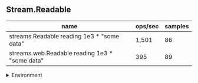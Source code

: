 ## Stream.Readable

|name|ops/sec|samples|
|-|-|-|
|streams.Readable reading 1e3 * "some data"|1,501|86|
|streams.web.Readable reading 1e3 * "some data"|395|89|


<details>
<summary>Environment</summary>

* __Machine:__ linux x64 | 2 vCPUs | 6.8GB Mem
* __Run:__ Tue Oct 10 2023 21:48:50 GMT+0000 (Coordinated Universal Time)
</details>

<!--
{"environment":{"platform":"linux","arch":"x64","cpus":2,"totalMemory":6.759757995605469},"benchmarks":"[{\"timeStamp\":1696974524524,\"currentTarget\":{\"0\":{\"name\":\"streams.Readable reading 1e3 * \\\"some data\\\"\",\"options\":{\"async\":false,\"defer\":true,\"delay\":0.005,\"initCount\":1,\"maxTime\":5,\"minSamples\":5,\"minTime\":0.05},\"async\":false,\"defer\":true,\"delay\":0.005,\"initCount\":1,\"maxTime\":5,\"minSamples\":5,\"minTime\":0.05,\"id\":1,\"stats\":{\"moe\":0.00010795085376416689,\"rme\":16.199225168170994,\"sem\":0.0000550769662062076,\"deviation\":0.0005107627724856786,\"mean\":0.0006663951679384878,\"sample\":[0.005315778545454545,0.0006621017108433734,0.0006075941445783132,0.0006040025930232558,0.0006081956395348837,0.0006339911511627907,0.0006105026395348837,0.0006318992790697674,0.0007434836976744186,0.0010117888488372093,0.0006122142790697674,0.000642293523255814,0.0007482174534883722,0.0006048805116279071,0.0006046595813953489,0.0006633366860465116,0.0006044165581395349,0.0006222352674418605,0.0005992702093023255,0.0005941304186046512,0.0005908745465116279,0.0006179111395348837,0.0006043341162790698,0.0005982537674418605,0.0006532013720930232,0.000753565,0.0005928943604651163,0.0005972118837209301,0.0005849023372093024,0.0005858267674418604,0.0006576735581395349,0.000581996465116279,0.0006262915348837209,0.0005951502209302326,0.0008063113953488373,0.0006853322441860466,0.0005993456511627907,0.000607279523255814,0.0005966874534883721,0.0005946199651162791,0.0005885500813953489,0.0005858849186046512,0.0005802264942528735,0.0005763528390804598,0.0005996854942528735,0.0005891691954022989,0.0005859507356321839,0.0005932313448275862,0.0005864748850574712,0.0006021131264367817,0.0005962463448275862,0.0005895266781609195,0.0005934347931034483,0.0005817230689655172,0.0005879185977011494,0.0005937302068965518,0.0005848472643678162,0.0005855507356321839,0.0005886691954022988,0.000583210459770115,0.0005824403218390805,0.0005841004942528735,0.0005920081954022988,0.0005904392183908047,0.0005850391609195403,0.0005795368045977011,0.0005819851034482759,0.0005870759655172414,0.0005829069540229885,0.0005880978045977011,0.0006186325862068965,0.000586416183908046,0.0005890748275862069,0.0005896920804597701,0.0005862690574712643,0.0005778873563218391,0.0005861092873563218,0.0005814942988505747,0.0005878092988505747,0.0005901575977011494,0.0005951231724137931,0.0005866862988505747,0.0005871713678160919,0.000583211551724138,0.0005908461149425287,0.0005926208390804598],\"variance\":2.608786097572571e-7},\"times\":{\"cycle\":0.05797637961064844,\"elapsed\":5.992,\"period\":0.0006663951679384878,\"timeStamp\":1696974518532},\"_timerId\":{\"_idleTimeout\":5,\"_idlePrev\":null,\"_idleNext\":null,\"_idleStart\":98,\"_repeat\":null,\"_destroyed\":true},\"events\":{\"complete\":[]},\"running\":false,\"count\":87,\"cycles\":4,\"hz\":1500.6111210162703},\"1\":{\"name\":\"streams.web.Readable reading 1e3 * \\\"some data\\\"\",\"options\":{\"async\":false,\"defer\":true,\"delay\":0.005,\"initCount\":1,\"maxTime\":5,\"minSamples\":5,\"minTime\":0.05},\"async\":false,\"defer\":true,\"delay\":0.005,\"initCount\":1,\"maxTime\":5,\"minSamples\":5,\"minTime\":0.05,\"id\":2,\"stats\":{\"moe\":0.000011934096152093216,\"rme\":0.47089357176116375,\"sem\":0.000006088824567394498,\"deviation\":0.0000574418560852024,\"mean\":0.0025343510440074906,\"sample\":[0.00255729045,0.0025572704500000003,0.00255466545,0.0025427053000000002,0.0025309651999999997,0.0025624305,0.0025408503,0.0025375652499999997,0.0025292051999999997,0.0025384453,0.00252495515,0.0025334802,0.0025284502,0.0025502403999999998,0.0025292402,0.00255368545,0.00253627525,0.00253539525,0.0025318552,0.00254603535,0.0025420503000000002,0.0025816257,0.0025479954,0.0025361552,0.00253699025,0.0025653905,0.0025392753000000002,0.00253900525,0.0025408203,0.0025515704,0.00253796025,0.0025484254,0.00263043115,0.00256780055,0.0025362352500000003,0.00254774035,0.0025340802,0.0025605905000000003,0.0025290702,0.0025307852,0.00251604005,0.0025459053,0.00252605515,0.00253526525,0.0025230101,0.0025320752,0.0025729256,0.0025399303000000002,0.00254731035,0.00254515035,0.0029991299,0.0024828818571428573,0.002504955761904762,0.0025179025714285714,0.0024977547142857144,0.0026596662857142858,0.0025251788571428574,0.0025006928571428572,0.002494359476190476,0.002523131238095238,0.0025236502857142857,0.0025089929523809526,0.002500754761904762,0.0025141739523809525,0.002503931,0.002513202523809524,0.0024842117142857144,0.002493097523809524,0.0024878498095238094,0.002495883238095238,0.002511102523809524,0.0025011214285714286,0.0025235074285714287,0.0025093168095238097,0.002491240333333333,0.0025103881904761905,0.0024999880476190475,0.002495035619047619,0.002499688095238095,0.002528917,0.002488559380952381,0.0025017214285714285,0.002516540714285714,0.0025289074761904763,0.0025144691904761905,0.0024917260952380953,0.002510854904761905,0.0025030643333333333,0.0024910212857142855],\"variance\":3.2995668305131044e-9},\"times\":{\"cycle\":0.0532213719241573,\"elapsed\":5.91,\"period\":0.0025343510440074906,\"timeStamp\":1696974524543},\"_timerId\":{\"_idleTimeout\":5,\"_idlePrev\":null,\"_idleNext\":null,\"_idleStart\":6110,\"_repeat\":null,\"_destroyed\":true},\"events\":{\"complete\":[]},\"running\":false,\"count\":21,\"cycles\":5,\"hz\":394.5783289826855},\"options\":{},\"events\":{\"start\":[null],\"cycle\":[null,null],\"complete\":[null,null]},\"length\":2,\"running\":false},\"type\":\"cycle\",\"target\":{\"name\":\"streams.Readable reading 1e3 * \\\"some data\\\"\",\"options\":{\"async\":false,\"defer\":true,\"delay\":0.005,\"initCount\":1,\"maxTime\":5,\"minSamples\":5,\"minTime\":0.05},\"async\":false,\"defer\":true,\"delay\":0.005,\"initCount\":1,\"maxTime\":5,\"minSamples\":5,\"minTime\":0.05,\"id\":1,\"stats\":{\"moe\":0.00010795085376416689,\"rme\":16.199225168170994,\"sem\":0.0000550769662062076,\"deviation\":0.0005107627724856786,\"mean\":0.0006663951679384878,\"sample\":[0.005315778545454545,0.0006621017108433734,0.0006075941445783132,0.0006040025930232558,0.0006081956395348837,0.0006339911511627907,0.0006105026395348837,0.0006318992790697674,0.0007434836976744186,0.0010117888488372093,0.0006122142790697674,0.000642293523255814,0.0007482174534883722,0.0006048805116279071,0.0006046595813953489,0.0006633366860465116,0.0006044165581395349,0.0006222352674418605,0.0005992702093023255,0.0005941304186046512,0.0005908745465116279,0.0006179111395348837,0.0006043341162790698,0.0005982537674418605,0.0006532013720930232,0.000753565,0.0005928943604651163,0.0005972118837209301,0.0005849023372093024,0.0005858267674418604,0.0006576735581395349,0.000581996465116279,0.0006262915348837209,0.0005951502209302326,0.0008063113953488373,0.0006853322441860466,0.0005993456511627907,0.000607279523255814,0.0005966874534883721,0.0005946199651162791,0.0005885500813953489,0.0005858849186046512,0.0005802264942528735,0.0005763528390804598,0.0005996854942528735,0.0005891691954022989,0.0005859507356321839,0.0005932313448275862,0.0005864748850574712,0.0006021131264367817,0.0005962463448275862,0.0005895266781609195,0.0005934347931034483,0.0005817230689655172,0.0005879185977011494,0.0005937302068965518,0.0005848472643678162,0.0005855507356321839,0.0005886691954022988,0.000583210459770115,0.0005824403218390805,0.0005841004942528735,0.0005920081954022988,0.0005904392183908047,0.0005850391609195403,0.0005795368045977011,0.0005819851034482759,0.0005870759655172414,0.0005829069540229885,0.0005880978045977011,0.0006186325862068965,0.000586416183908046,0.0005890748275862069,0.0005896920804597701,0.0005862690574712643,0.0005778873563218391,0.0005861092873563218,0.0005814942988505747,0.0005878092988505747,0.0005901575977011494,0.0005951231724137931,0.0005866862988505747,0.0005871713678160919,0.000583211551724138,0.0005908461149425287,0.0005926208390804598],\"variance\":2.608786097572571e-7},\"times\":{\"cycle\":0.05797637961064844,\"elapsed\":5.992,\"period\":0.0006663951679384878,\"timeStamp\":1696974518532},\"_timerId\":{\"_idleTimeout\":5,\"_idlePrev\":null,\"_idleNext\":null,\"_idleStart\":98,\"_repeat\":null,\"_destroyed\":true},\"events\":{\"complete\":[]},\"running\":false,\"count\":87,\"cycles\":4,\"hz\":1500.6111210162703},\"aborted\":false},{\"timeStamp\":1696974530453,\"currentTarget\":{\"0\":{\"name\":\"streams.Readable reading 1e3 * \\\"some data\\\"\",\"options\":{\"async\":false,\"defer\":true,\"delay\":0.005,\"initCount\":1,\"maxTime\":5,\"minSamples\":5,\"minTime\":0.05},\"async\":false,\"defer\":true,\"delay\":0.005,\"initCount\":1,\"maxTime\":5,\"minSamples\":5,\"minTime\":0.05,\"id\":1,\"stats\":{\"moe\":0.00010795085376416689,\"rme\":16.199225168170994,\"sem\":0.0000550769662062076,\"deviation\":0.0005107627724856786,\"mean\":0.0006663951679384878,\"sample\":[0.005315778545454545,0.0006621017108433734,0.0006075941445783132,0.0006040025930232558,0.0006081956395348837,0.0006339911511627907,0.0006105026395348837,0.0006318992790697674,0.0007434836976744186,0.0010117888488372093,0.0006122142790697674,0.000642293523255814,0.0007482174534883722,0.0006048805116279071,0.0006046595813953489,0.0006633366860465116,0.0006044165581395349,0.0006222352674418605,0.0005992702093023255,0.0005941304186046512,0.0005908745465116279,0.0006179111395348837,0.0006043341162790698,0.0005982537674418605,0.0006532013720930232,0.000753565,0.0005928943604651163,0.0005972118837209301,0.0005849023372093024,0.0005858267674418604,0.0006576735581395349,0.000581996465116279,0.0006262915348837209,0.0005951502209302326,0.0008063113953488373,0.0006853322441860466,0.0005993456511627907,0.000607279523255814,0.0005966874534883721,0.0005946199651162791,0.0005885500813953489,0.0005858849186046512,0.0005802264942528735,0.0005763528390804598,0.0005996854942528735,0.0005891691954022989,0.0005859507356321839,0.0005932313448275862,0.0005864748850574712,0.0006021131264367817,0.0005962463448275862,0.0005895266781609195,0.0005934347931034483,0.0005817230689655172,0.0005879185977011494,0.0005937302068965518,0.0005848472643678162,0.0005855507356321839,0.0005886691954022988,0.000583210459770115,0.0005824403218390805,0.0005841004942528735,0.0005920081954022988,0.0005904392183908047,0.0005850391609195403,0.0005795368045977011,0.0005819851034482759,0.0005870759655172414,0.0005829069540229885,0.0005880978045977011,0.0006186325862068965,0.000586416183908046,0.0005890748275862069,0.0005896920804597701,0.0005862690574712643,0.0005778873563218391,0.0005861092873563218,0.0005814942988505747,0.0005878092988505747,0.0005901575977011494,0.0005951231724137931,0.0005866862988505747,0.0005871713678160919,0.000583211551724138,0.0005908461149425287,0.0005926208390804598],\"variance\":2.608786097572571e-7},\"times\":{\"cycle\":0.05797637961064844,\"elapsed\":5.992,\"period\":0.0006663951679384878,\"timeStamp\":1696974518532},\"_timerId\":{\"_idleTimeout\":5,\"_idlePrev\":null,\"_idleNext\":null,\"_idleStart\":98,\"_repeat\":null,\"_destroyed\":true},\"events\":{\"complete\":[]},\"running\":false,\"count\":87,\"cycles\":4,\"hz\":1500.6111210162703},\"1\":{\"name\":\"streams.web.Readable reading 1e3 * \\\"some data\\\"\",\"options\":{\"async\":false,\"defer\":true,\"delay\":0.005,\"initCount\":1,\"maxTime\":5,\"minSamples\":5,\"minTime\":0.05},\"async\":false,\"defer\":true,\"delay\":0.005,\"initCount\":1,\"maxTime\":5,\"minSamples\":5,\"minTime\":0.05,\"id\":2,\"stats\":{\"moe\":0.000011934096152093216,\"rme\":0.47089357176116375,\"sem\":0.000006088824567394498,\"deviation\":0.0000574418560852024,\"mean\":0.0025343510440074906,\"sample\":[0.00255729045,0.0025572704500000003,0.00255466545,0.0025427053000000002,0.0025309651999999997,0.0025624305,0.0025408503,0.0025375652499999997,0.0025292051999999997,0.0025384453,0.00252495515,0.0025334802,0.0025284502,0.0025502403999999998,0.0025292402,0.00255368545,0.00253627525,0.00253539525,0.0025318552,0.00254603535,0.0025420503000000002,0.0025816257,0.0025479954,0.0025361552,0.00253699025,0.0025653905,0.0025392753000000002,0.00253900525,0.0025408203,0.0025515704,0.00253796025,0.0025484254,0.00263043115,0.00256780055,0.0025362352500000003,0.00254774035,0.0025340802,0.0025605905000000003,0.0025290702,0.0025307852,0.00251604005,0.0025459053,0.00252605515,0.00253526525,0.0025230101,0.0025320752,0.0025729256,0.0025399303000000002,0.00254731035,0.00254515035,0.0029991299,0.0024828818571428573,0.002504955761904762,0.0025179025714285714,0.0024977547142857144,0.0026596662857142858,0.0025251788571428574,0.0025006928571428572,0.002494359476190476,0.002523131238095238,0.0025236502857142857,0.0025089929523809526,0.002500754761904762,0.0025141739523809525,0.002503931,0.002513202523809524,0.0024842117142857144,0.002493097523809524,0.0024878498095238094,0.002495883238095238,0.002511102523809524,0.0025011214285714286,0.0025235074285714287,0.0025093168095238097,0.002491240333333333,0.0025103881904761905,0.0024999880476190475,0.002495035619047619,0.002499688095238095,0.002528917,0.002488559380952381,0.0025017214285714285,0.002516540714285714,0.0025289074761904763,0.0025144691904761905,0.0024917260952380953,0.002510854904761905,0.0025030643333333333,0.0024910212857142855],\"variance\":3.2995668305131044e-9},\"times\":{\"cycle\":0.0532213719241573,\"elapsed\":5.91,\"period\":0.0025343510440074906,\"timeStamp\":1696974524543},\"_timerId\":{\"_idleTimeout\":5,\"_idlePrev\":null,\"_idleNext\":null,\"_idleStart\":6110,\"_repeat\":null,\"_destroyed\":true},\"events\":{\"complete\":[]},\"running\":false,\"count\":21,\"cycles\":5,\"hz\":394.5783289826855},\"options\":{},\"events\":{\"start\":[null],\"cycle\":[null,null],\"complete\":[null,null]},\"length\":2,\"running\":false},\"type\":\"cycle\",\"target\":{\"name\":\"streams.web.Readable reading 1e3 * \\\"some data\\\"\",\"options\":{\"async\":false,\"defer\":true,\"delay\":0.005,\"initCount\":1,\"maxTime\":5,\"minSamples\":5,\"minTime\":0.05},\"async\":false,\"defer\":true,\"delay\":0.005,\"initCount\":1,\"maxTime\":5,\"minSamples\":5,\"minTime\":0.05,\"id\":2,\"stats\":{\"moe\":0.000011934096152093216,\"rme\":0.47089357176116375,\"sem\":0.000006088824567394498,\"deviation\":0.0000574418560852024,\"mean\":0.0025343510440074906,\"sample\":[0.00255729045,0.0025572704500000003,0.00255466545,0.0025427053000000002,0.0025309651999999997,0.0025624305,0.0025408503,0.0025375652499999997,0.0025292051999999997,0.0025384453,0.00252495515,0.0025334802,0.0025284502,0.0025502403999999998,0.0025292402,0.00255368545,0.00253627525,0.00253539525,0.0025318552,0.00254603535,0.0025420503000000002,0.0025816257,0.0025479954,0.0025361552,0.00253699025,0.0025653905,0.0025392753000000002,0.00253900525,0.0025408203,0.0025515704,0.00253796025,0.0025484254,0.00263043115,0.00256780055,0.0025362352500000003,0.00254774035,0.0025340802,0.0025605905000000003,0.0025290702,0.0025307852,0.00251604005,0.0025459053,0.00252605515,0.00253526525,0.0025230101,0.0025320752,0.0025729256,0.0025399303000000002,0.00254731035,0.00254515035,0.0029991299,0.0024828818571428573,0.002504955761904762,0.0025179025714285714,0.0024977547142857144,0.0026596662857142858,0.0025251788571428574,0.0025006928571428572,0.002494359476190476,0.002523131238095238,0.0025236502857142857,0.0025089929523809526,0.002500754761904762,0.0025141739523809525,0.002503931,0.002513202523809524,0.0024842117142857144,0.002493097523809524,0.0024878498095238094,0.002495883238095238,0.002511102523809524,0.0025011214285714286,0.0025235074285714287,0.0025093168095238097,0.002491240333333333,0.0025103881904761905,0.0024999880476190475,0.002495035619047619,0.002499688095238095,0.002528917,0.002488559380952381,0.0025017214285714285,0.002516540714285714,0.0025289074761904763,0.0025144691904761905,0.0024917260952380953,0.002510854904761905,0.0025030643333333333,0.0024910212857142855],\"variance\":3.2995668305131044e-9},\"times\":{\"cycle\":0.0532213719241573,\"elapsed\":5.91,\"period\":0.0025343510440074906,\"timeStamp\":1696974524543},\"_timerId\":{\"_idleTimeout\":5,\"_idlePrev\":null,\"_idleNext\":null,\"_idleStart\":6110,\"_repeat\":null,\"_destroyed\":true},\"events\":{\"complete\":[]},\"running\":false,\"count\":21,\"cycles\":5,\"hz\":394.5783289826855},\"aborted\":false}]"}-->
